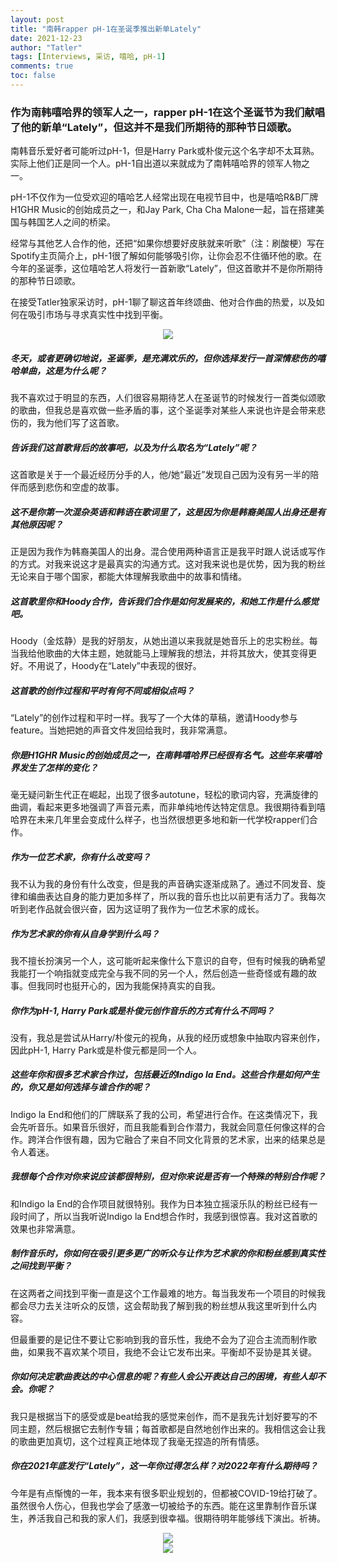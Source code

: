 ```yaml
---
layout: post
title: "南韩rapper pH-1在圣诞季推出新单Lately"
date: 2021-12-23
author: "Tatler"
tags: [Interviews, 采访, 嘻哈, pH-1]
comments: true
toc: false
---
```


### 作为南韩嘻哈界的领军人之一，rapper pH-1在这个圣诞节为我们献唱了他的新单“Lately”，但这并不是我们所期待的那种节日颂歌。

南韩音乐爱好者可能听过pH-1，但是Harry Park或朴俊元这个名字却不太耳熟。实际上他们正是同一个人。pH-1自出道以来就成为了南韩嘻哈界的领军人物之一。

pH-1不仅作为一位受欢迎的嘻哈艺人经常出现在电视节目中，也是嘻哈R&B厂牌H1GHR Music的创始成员之一，和Jay Park, Cha Cha Malone一起，旨在搭建美国与韩国艺人之间的桥梁。

经常与其他艺人合作的他，还把“如果你想要好皮肤就来听歌”（注：刷酸梗）写在Spotify主页简介上，pH-1很了解如何能够吸引你，让你会忍不住循环他的歌。在今年的圣诞季，这位嘻哈艺人将发行一首新歌“Lately”，但这首歌并不是你所期待的那种节日颂歌。

在接受Tatler独家采访时，pH-1聊了聊这首年终颂曲、他对合作曲的热爱，以及如何在吸引市场与寻求真实性中找到平衡。

<center>
  <img src="https://tva1.sinaimg.cn/large/008i3skNgy1gxtwzbis22j315o0rm432.jpg">
</center>

##### 冬天，或者更确切地说，圣诞季，是充满欢乐的，但你选择发行一首深情悲伤的嘻哈单曲，这是为什么呢？

我不喜欢过于明显的东西，人们很容易期待艺人在圣诞节的时候发行一首类似颂歌的歌曲，但我总是喜欢做一些矛盾的事，这个圣诞季对某些人来说也许是会带来悲伤的，我为他们写了这首歌。

##### 告诉我们这首歌背后的故事吧，以及为什么取名为“Lately”呢？

这首歌是关于一个最近经历分手的人，他/她“最近”发现自己因为没有另一半的陪伴而感到悲伤和空虚的故事。

##### 这不是你第一次混杂英语和韩语在歌词里了，这是因为你是韩裔美国人出身还是有其他原因呢？

正是因为我作为韩裔美国人的出身。混合使用两种语言正是我平时跟人说话或写作的方式。对我来说这才是最真实的沟通方式。这对我来说也是优势，因为我的粉丝无论来自于哪个国家，都能大体理解我歌曲中的故事和情绪。

##### 这首歌里你和Hoody合作，告诉我们合作是如何发展来的，和她工作是什么感觉吧。

Hoody（金炫静）是我的好朋友，从她出道以来我就是她音乐上的忠实粉丝。每当我给他歌曲的大体主题，她就能马上理解我的想法，并将其放大，使其变得更好。不用说了，Hoody在“Lately”中表现的很好。

##### 这首歌的创作过程和平时有何不同或相似点吗？

“Lately”的创作过程和平时一样。我写了一个大体的草稿，邀请Hoody参与feature。当她把她的声音文件发回给我时，我非常满意。

##### 你是H1GHR Music的创始成员之一，在南韩嘻哈界已经很有名气。这些年来嘻哈界发生了怎样的变化？

毫无疑问新生代正在崛起，出现了很多autotune，轻松的歌词内容，充满旋律的曲调，看起来更多地强调了声音元素，而非单纯地传达特定信息。我很期待看到嘻哈界在未来几年里会变成什么样子，也当然很想更多地和新一代学校rapper们合作。

##### 作为一位艺术家，你有什么改变吗？

我不认为我的身份有什么改变，但是我的声音确实逐渐成熟了。通过不同发音、旋律和编曲表达自身的能力更加多样了，所以我的音乐也比以前更有活力了。我每次听到老作品就会很兴奋，因为这证明了我作为一位艺术家的成长。

##### 作为艺术家的你有从自身学到什么吗？

我不擅长扮演另一个人，这可能听起来像什么下意识的自夸，但有时候我的确希望我能打一个响指就变成完全与我不同的另一个人，然后创造一些奇怪或有趣的故事。但我同时也挺开心的，因为我能保持真实的自我。

##### 你作为pH-1, Harry Park或是朴俊元创作音乐的方式有什么不同吗？

没有，我总是尝试从Harry/朴俊元的视角，从我的经历或想象中抽取内容来创作，因此pH-1, Harry Park或是朴俊元都是同一个人。

##### 这些年你和很多艺术家合作过，包括最近的Indigo la End。这些合作是如何产生的，你又是如何选择与谁合作的呢？

Indigo la End和他们的厂牌联系了我的公司，希望进行合作。在这类情况下，我会先听音乐。如果音乐很好，而且我能看到合作潜力，我就会同意任何像这样的合作。跨洋合作很有趣，因为它融合了来自不同文化背景的艺术家，出来的结果总是令人着迷。

##### 我想每个合作对你来说应该都很特别，但对你来说是否有一个特殊的特别合作呢？

和Indigo la End的合作项目就很特别。我作为日本独立摇滚乐队的粉丝已经有一段时间了，所以当我听说Indigo la End想合作时，我感到很惊喜。我对这首歌的效果也非常满意。

##### 制作音乐时，你如何在吸引更多更广的听众与让作为艺术家的你和粉丝感到真实性之间找到平衡？

在这两者之间找到平衡一直是这个工作最难的地方。每当我发布一个项目的时候我都会尽力去关注听众的反馈，这会帮助我了解到我的粉丝想从我这里听到什么内容。

但最重要的是记住不要让它影响到我的音乐性，我绝不会为了迎合主流而制作歌曲，如果我不喜欢某个项目，我绝不会让它发布出来。平衡却不妥协是其关键。

##### 你如何决定歌曲表达的中心信息的呢？有些人会公开表达自己的困境，有些人却不会。你呢？

我只是根据当下的感受或是beat给我的感觉来创作，而不是我先计划好要写的不同主题，然后根据它去制作专辑；每首歌都是自然地创作出来的。我相信这会让我的歌曲更加真切，这个过程真正地体现了我毫无捏造的所有情感。

##### 你在2021年底发行“Lately”，这一年你过得怎么样？对2022年有什么期待吗？

今年是有点惭愧的一年，我本来有很多职业规划的，但都被COVID-19给打破了。虽然很令人伤心，但我也学会了感激一切被给予的东西。能在这里靠制作音乐谋生，养活我自己和我的家人们，我感到很幸福。很期待明年能够线下演出。祈祷。

<center>
  <img src="https://tva1.sinaimg.cn/large/008i3skNgy1gxtx9ywovmj30rm15o42m.jpg">
</center>

<center>
  <img src="https://tva1.sinaimg.cn/large/008i3skNgy1gxtxahxi6nj30rm15odjp.jpg">
</center>